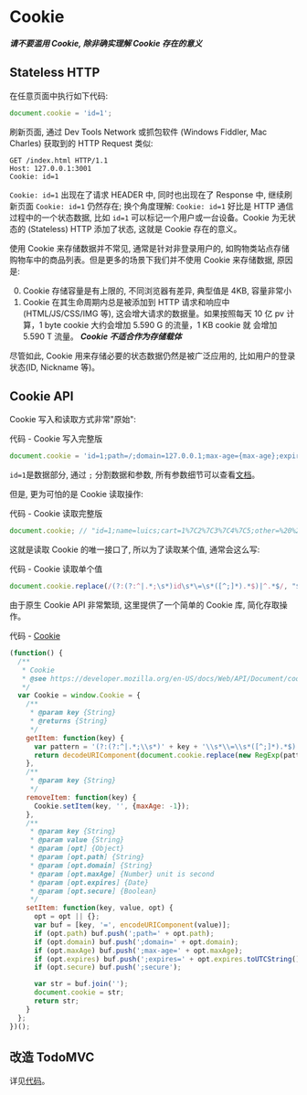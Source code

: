 # Cookie

***请不要滥用 Cookie, 除非确实理解 Cookie 存在的意义***

## Stateless HTTP

在任意页面中执行如下代码:

```js
document.cookie = 'id=1';
```

刷新页面, 通过 Dev Tools Network 或抓包软件 (Windows Fiddler, Mac Charles) 获取到的 HTTP Request 类似:

```shell
GET /index.html HTTP/1.1
Host: 127.0.0.1:3001
Cookie: id=1
```

`Cookie: id=1` 出现在了请求 HEADER 中, 同时也出现在了 Response 中, 继续刷新页面 `Cookie: id=1` 仍然存在; 换个角度理解: `Cookie: id=1` 好比是 HTTP 通信过程中的一个状态数据, 比如 `id=1` 可以标记一个用户或一台设备。Cookie 为无状态的 (Stateless) HTTP 添加了状态, 这就是 Cookie 存在的意义。

使用 Cookie 来存储数据并不常见, 通常是针对非登录用户的, 如购物类站点存储购物车中的商品列表。但是更多的场景下我们并不使用 Cookie 来存储数据, 原因是:
 
 0. Cookie 存储容量是有上限的, 不同浏览器有差异, 典型值是 4KB, 容量非常小
 0. Cookie 在其生命周期内总是被添加到 HTTP 请求和响应中(HTML/JS/CSS/IMG 等), 这会增大请求的数据量。如果按照每天 10 亿 pv 计算，1 byte cookie 大约会增加 5.590 G 的流量，1 KB cookie 就 会增加 5.590 T 流量。 ***Cookie 不适合作为存储载体***
 
尽管如此, Cookie 用来存储必要的状态数据仍然是被广泛应用的, 比如用户的登录状态(ID, Nickname 等)。

## Cookie API

Cookie 写入和读取方式非常"原始":

代码 - Cookie 写入完整版  
```js
document.cookie = 'id=1;path=/;domain=127.0.0.1;max-age={max-age};expires={expires};secure';
```

`id=1`是数据部分, 通过 `;` 分割数据和参数, 所有参数细节可以查看[文档](https://developer.mozilla.org/en-US/docs/Web/API/Document/cookie)。

但是, 更为可怕的是 Cookie 读取操作:

代码 - Cookie 读取完整版  
```js
document.cookie; // "id=1;name=luics;cart=1%7C2%7C3%7C4%7C5;other=%20%20sdsd%20-%20%2B%20sd"
```

这就是读取 Cookie 的唯一接口了, 所以为了读取某个值, 通常会这么写:

代码 - Cookie 读取单个值  
```js
document.cookie.replace(/(?:(?:^|.*;\s*)id\s*\=\s*([^;]*).*$)|^.*$/, "$1"); // "1"
```

由于原生 Cookie API 非常繁琐, 这里提供了一个简单的 Cookie 库, 简化存取操作。

代码 - [Cookie](https://github.com/luics/web-dev/blob/master/examples/data/cookie.js)

```js
(function() {
  /**
   * Cookie
   * @see https://developer.mozilla.org/en-US/docs/Web/API/Document/cookie#Syntax
   */
  var Cookie = window.Cookie = {
    /**
     * @param key {String}
     * @returns {String}
     */
    getItem: function(key) {
      var pattern = '(?:(?:^|.*;\\s*)' + key + '\\s*\\=\\s*([^;]*).*$)|^.*$';
      return decodeURIComponent(document.cookie.replace(new RegExp(pattern), "$1"));
    },
    /**
     * @param key {String}
     */
    removeItem: function(key) {
      Cookie.setItem(key, '', {maxAge: -1});
    },
    /**
     * @param key {String}
     * @param value {String}
     * @param [opt] {Object}
     * @param [opt.path] {String}
     * @param [opt.domain] {String}
     * @param [opt.maxAge] {Number} unit is second
     * @param [opt.expires] {Date}
     * @param [opt.secure] {Boolean}
     */
    setItem: function(key, value, opt) {
      opt = opt || {};
      var buf = [key, '=', encodeURIComponent(value)];
      if (opt.path) buf.push(';path=' + opt.path);
      if (opt.domain) buf.push(';domain=' + opt.domain);
      if (opt.maxAge) buf.push(';max-age=' + opt.maxAge);
      if (opt.expires) buf.push(';expires=' + opt.expires.toUTCString());
      if (opt.secure) buf.push(';secure');

      var str = buf.join('');
      document.cookie = str;
      return str;
    }
  };
})();
```

## 改造 TodoMVC

详见[代码](https://github.com/luics/web-dev/blob/master/examples/data/TodoMVC-cookie.html)。

